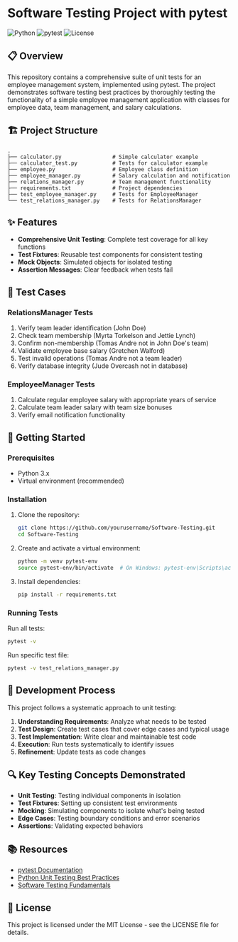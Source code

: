 # Software Testing Project with pytest

![Python](https://img.shields.io/badge/Python-3.x-blue)
![pytest](https://img.shields.io/badge/pytest-8.x-green)
![License](https://img.shields.io/badge/License-MIT-yellow)

## 📋 Overview

This repository contains a comprehensive suite of unit tests for an employee management system, implemented using pytest. The project demonstrates software testing best practices by thoroughly testing the functionality of a simple employee management application with classes for employee data, team management, and salary calculations.

## 🏗️ Project Structure

```
.
├── calculator.py                # Simple calculator example
├── calculator_test.py           # Tests for calculator example
├── employee.py                  # Employee class definition
├── employee_manager.py          # Salary calculation and notification
├── relations_manager.py         # Team management functionality
├── requirements.txt             # Project dependencies
├── test_employee_manager.py     # Tests for EmployeeManager
└── test_relations_manager.py    # Tests for RelationsManager
```

## ✨ Features

- **Comprehensive Unit Testing**: Complete test coverage for all key functions
- **Test Fixtures**: Reusable test components for consistent testing
- **Mock Objects**: Simulated objects for isolated testing
- **Assertion Messages**: Clear feedback when tests fail

## 🧪 Test Cases

### RelationsManager Tests

1. Verify team leader identification (John Doe)
2. Check team membership (Myrta Torkelson and Jettie Lynch)
3. Confirm non-membership (Tomas Andre not in John Doe's team)
4. Validate employee base salary (Gretchen Walford)
5. Test invalid operations (Tomas Andre not a team leader)
6. Verify database integrity (Jude Overcash not in database)

### EmployeeManager Tests

1. Calculate regular employee salary with appropriate years of service
2. Calculate team leader salary with team size bonuses
3. Verify email notification functionality

## 🚀 Getting Started

### Prerequisites

- Python 3.x
- Virtual environment (recommended)

### Installation

1. Clone the repository:

   ```bash
   git clone https://github.com/yourusername/Software-Testing.git
   cd Software-Testing
   ```

2. Create and activate a virtual environment:

   ```bash
   python -m venv pytest-env
   source pytest-env/bin/activate  # On Windows: pytest-env\Scripts\activate
   ```

3. Install dependencies:
   ```bash
   pip install -r requirements.txt
   ```

### Running Tests

Run all tests:

```bash
pytest -v
```

Run specific test file:

```bash
pytest -v test_relations_manager.py
```

## 📝 Development Process

This project follows a systematic approach to unit testing:

1. **Understanding Requirements**: Analyze what needs to be tested
2. **Test Design**: Create test cases that cover edge cases and typical usage
3. **Test Implementation**: Write clear and maintainable test code
4. **Execution**: Run tests systematically to identify issues
5. **Refinement**: Update tests as code changes

## 🔍 Key Testing Concepts Demonstrated

- **Unit Testing**: Testing individual components in isolation
- **Test Fixtures**: Setting up consistent test environments
- **Mocking**: Simulating components to isolate what's being tested
- **Edge Cases**: Testing boundary conditions and error scenarios
- **Assertions**: Validating expected behaviors

## 📚 Resources

- [pytest Documentation](https://docs.pytest.org/)
- [Python Unit Testing Best Practices](https://realpython.com/python-testing/)
- [Software Testing Fundamentals](https://softwaretestingfundamentals.com/)

## 📄 License

This project is licensed under the MIT License - see the LICENSE file for details.
